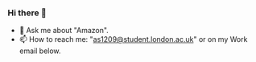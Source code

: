 ### Hi there 👋
- 💬 Ask me about "Amazon".
- 📫 How to reach me: "as1209@student.london.ac.uk" or on my Work email below.
